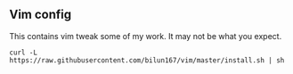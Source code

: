 ## Vim config

This contains vim tweak some of my work. It may not be what you expect.

`curl -L https://raw.githubusercontent.com/bilun167/vim/master/install.sh | sh`

